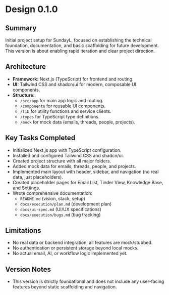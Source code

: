 # Design 0.1.0
## Summary
Initial project setup for SundayL, focused on establishing the technical foundation, documentation, and basic scaffolding for future development. This version is about enabling rapid iteration and clear project direction.

## Architecture
- **Framework:** Next.js (TypeScript) for frontend and routing.
- **UI:** Tailwind CSS and shadcn/ui for modern, composable UI components.
- **Structure:**
  - `/src/app` for main app logic and routing.
  - `/components` for reusable UI components.
  - `/lib` for utility functions and service clients.
  - `/types` for TypeScript type definitions.
  - `/mock` for mock data (emails, threads, people, projects).

## Key Tasks Completed
- Initialized Next.js app with TypeScript configuration.
- Installed and configured Tailwind CSS and shadcn/ui.
- Created project structure with all major folders.
- Added mock data for emails, threads, people, and projects.
- Implemented main layout with header, sidebar, and navigation (no real data, just placeholders).
- Created placeholder pages for Email List, Tinder View, Knowledge Base, and Settings.
- Wrote comprehensive documentation:
  - `README.md` (vision, stack, setup)
  - `docs/execution/plan.md` (development plan)
  - `docs/ui-spec.md` (UI/UX specifications)
  - `docs/execution/bugs.md` (bug tracking)

## Limitations
- No real data or backend integration; all features are mock/stubbed.
- No authentication or persistent storage beyond local mocks.
- No actual email, AI, or workflow logic implemented yet.

## Version Notes
- This version is strictly foundational and does not include any user-facing features beyond static scaffolding and navigation.
